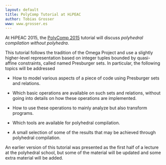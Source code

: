 ```yaml
---
layout: default
title: PolyComp Tutorial at HiPEAC
author: Tobias Grosser
www: www.grosser.es
---
```


At HiPEAC 2015, the [PolyComp
2015](http://polycomp.gforge.inria.fr/) tutorial
will discuss *polyhedral compilation without polyhedra*.

This tutorial follows the tradition of the Omega Project and use a
slightly higher-level representation based on integer tuples bounded by
quasi-affine constraints, called named Presburger sets. In particular,
the following topics will be addressed

 * How to model various aspects of a piece of code using Presburger sets and
relations. 
 * Which basic operations are available on such sets and relations, without
  going into details on how these operations are implemented.

 * How to use these operations to mainly analyze but also transform programs.
 
 * Which tools are available for polyhedral compilation.

 * A small selection of some of the results that may be achieved through
   polyhedral compilation.

An earlier version of this tutorial was presented as the first half of a
lecture at the polyhedral school, but some of the material will be updated and
some extra material will be added.
